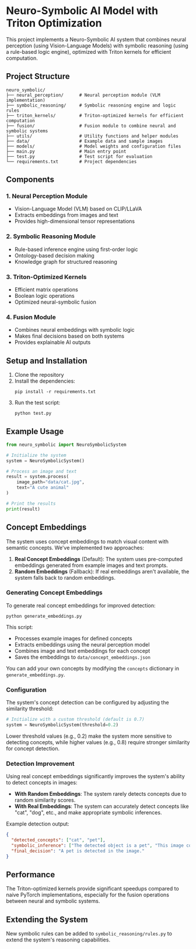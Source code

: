 # Neuro-Symbolic AI Model with Triton Optimization

This project implements a Neuro-Symbolic AI system that combines neural perception (using Vision-Language Models) with symbolic reasoning (using a rule-based logic engine), optimized with Triton kernels for efficient computation.

## Project Structure

```
neuro_symbolic/
├── neural_perception/      # Neural perception module (VLM implementation)
├── symbolic_reasoning/     # Symbolic reasoning engine and logic rules
├── triton_kernels/         # Triton-optimized kernels for efficient computation
├── fusion/                 # Fusion module to combine neural and symbolic systems
├── utils/                  # Utility functions and helper modules
├── data/                   # Example data and sample images
├── models/                 # Model weights and configuration files
├── main.py                 # Main entry point
├── test.py                 # Test script for evaluation
└── requirements.txt        # Project dependencies
```

## Components

### 1. Neural Perception Module

- Vision-Language Model (VLM) based on CLIP/LLaVA
- Extracts embeddings from images and text
- Provides high-dimensional tensor representations

### 2. Symbolic Reasoning Module

- Rule-based inference engine using first-order logic
- Ontology-based decision making
- Knowledge graph for structured reasoning

### 3. Triton-Optimized Kernels

- Efficient matrix operations
- Boolean logic operations
- Optimized neural-symbolic fusion

### 4. Fusion Module

- Combines neural embeddings with symbolic logic
- Makes final decisions based on both systems
- Provides explainable AI outputs

## Setup and Installation

1. Clone the repository
2. Install the dependencies:
   ```
   pip install -r requirements.txt
   ```
3. Run the test script:
   ```
   python test.py
   ```

## Example Usage

```python
from neuro_symbolic import NeuroSymbolicSystem

# Initialize the system
system = NeuroSymbolicSystem()

# Process an image and text
result = system.process(
    image_path="data/cat.jpg",
    text="A cute animal"
)

# Print the results
print(result)
```

## Concept Embeddings

The system uses concept embeddings to match visual content with semantic concepts. We've implemented two approaches:

1. **Real Concept Embeddings** (Default): The system uses pre-computed embeddings generated from example images and text prompts.
2. **Random Embeddings** (Fallback): If real embeddings aren't available, the system falls back to random embeddings.

### Generating Concept Embeddings

To generate real concept embeddings for improved detection:

```
python generate_embeddings.py
```

This script:
- Processes example images for defined concepts
- Extracts embeddings using the neural perception model
- Combines image and text embeddings for each concept
- Saves the embeddings to `data/concept_embeddings.json`

You can add your own concepts by modifying the `concepts` dictionary in `generate_embeddings.py`.

### Configuration

The system's concept detection can be configured by adjusting the similarity threshold:

```python
# Initialize with a custom threshold (default is 0.7)
system = NeuroSymbolicSystem(threshold=0.2)
```

Lower threshold values (e.g., 0.2) make the system more sensitive to detecting concepts, while higher values (e.g., 0.8) require stronger similarity for concept detection.

### Detection Improvement

Using real concept embeddings significantly improves the system's ability to detect concepts in images:

- **With Random Embeddings**: The system rarely detects concepts due to random similarity scores.
- **With Real Embeddings**: The system can accurately detect concepts like "cat", "dog", etc., and make appropriate symbolic inferences.

Example detection output:
```json
{
  "detected_concepts": ["cat", "pet"],
  "symbolic_inference": ["The detected object is a pet", "This image contains a pet."],
  "final_decision": "A pet is detected in the image."
}
```

## Performance

The Triton-optimized kernels provide significant speedups compared to naive PyTorch implementations, especially for the fusion operations between neural and symbolic systems.

## Extending the System

New symbolic rules can be added to `symbolic_reasoning/rules.py` to extend the system's reasoning capabilities. 